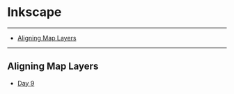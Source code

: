 # Inkscape
***
* [Aligning Map Layers](#aligning-map-layers)

***
## Aligning Map Layers
* [Day 9](https://github.com/VikkiWalls/30-Day-Map-Challenge-2022#space)